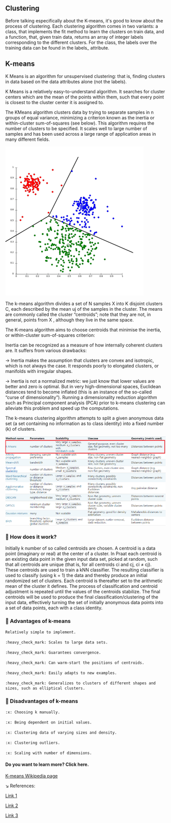 

## Clustering ##

 Before talking especifically about the K-means, it's good to know about the process of clustering. Each clustering algorithm comes in two variants: a class, that implements the fit method to learn the clusters on train data, and a function, that, given train data, returns an array of integer labels corresponding to the different clusters. For the class, the labels over the training data can be found in the labels_ attribute.

## K-means ##

K Means is an algorithm for unsupervised clustering: that is, finding clusters in data based on the data attributes alone (not the labels).

K Means is a relatively easy-to-understand algorithm. It searches for cluster centers which are the mean of the points within them, such that every point is closest to the cluster center it is assigned to.

The KMeans algorithm clusters data by trying to separate samples in n groups of equal variance, minimizing a criterion known as the inertia or within-cluster sum-of-squares (see below). This algorithm requires the number of clusters to be specified. It scales well to large number of samples and has been used across a large range of application areas in many different fields.

![K-means example](k-means.gif)

The k-means algorithm divides a set of N samples X  into  K disjoint clusters C, each described by the mean uj
of the samples in the cluster. The means are commonly called the cluster “centroids”; note that they are not, in general, points from X , although they live in the same space.

The K-means algorithm aims to choose centroids that minimise the inertia, or within-cluster sum-of-squares criterion:

Inertia can be recognized as a measure of how internally coherent clusters are. It suffers from various drawbacks:

-> Inertia makes the assumption that clusters are convex and isotropic, which is not always the case. It responds poorly to elongated clusters, or manifolds with irregular shapes.

-> Inertia is not a normalized metric: we just know that lower values are better and zero is optimal. But in very high-dimensional spaces, Euclidean distances tend to become inflated (this is an instance of the so-called “curse of dimensionality”). Running a dimensionality reduction algorithm such as Principal component analysis (PCA) prior to k-means clustering can alleviate this problem and speed up the computations.

The k-means clustering algorithm attempts to split a given anonymous data set (a set containing no information as to class identity) into a fixed number (k) of clusters.

![A comparison of the clustering algorithms in scikit-learn](comparation.png "A comparison of the clustering algorithms in scikit-learn")

### :large_blue_diamond: How does it work? ###

Initially k number of so called centroids are chosen. A centroid is a data point (imaginary or real) at the center of a cluster. In Praat each centroid is an existing data point in the given input data set, picked at random, such that all centroids are unique (that is, for all centroids ci and cj, ci ≠ cj). These centroids are used to train a kNN classifier. The resulting classifier is used to classify (using k = 1) the data and thereby produce an initial randomized set of clusters. Each centroid is thereafter set to the arithmetic mean of the cluster it defines. The process of classification and centroid adjustment is repeated until the values of the centroids stabilize. The final centroids will be used to produce the final classification/clustering of the input data, effectively turning the set of initially anonymous data points into a set of data points, each with a class identity.

### :large_blue_diamond: Advantages of k-means ###

    Relatively simple to implement.

    :heavy_check_mark: Scales to large data sets.

    :heavy_check_mark: Guarantees convergence.

    :heavy_check_mark: Can warm-start the positions of centroids.

    :heavy_check_mark: Easily adapts to new examples.

    :heavy_check_mark: Generalizes to clusters of different shapes and sizes, such as elliptical clusters.

### :large_blue_diamond: Disadvantages of k-means ###

    :x: Choosing k manually.

    :x: Being dependent on initial values.

    :x: Clustering data of varying sizes and density.

    :x: Clustering outliers.

    :x: Scaling with number of dimensions.


#### Do you want to learn more? Click here. ####
 [K-means Wikipedia page](https://en.wikipedia.org/wiki/K-means_clustering)

 
:arrow_lower_right: References:

[Link 1](https://github.com/jakevdp/sklearn_pycon2015/blob/master/notebooks/04.2-Clustering-KMeans.ipynb)

[Link 2](https://en.wikipedia.org/wiki/K-means_clustering)

[Link 3](https://www.fon.hum.uva.nl/praat/manual/k-means_clustering_1__How_does_k-means_clustering_work_.html#:~:text=The%20k%2Dmeans%20clustering%20algorithm,number%20(k)%20of%20clusters.&text=A%20centroid%20is%20a%20data,the%20center%20of%20a%20cluster)


